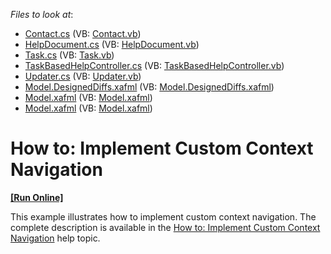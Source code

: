 <!-- default file list -->
*Files to look at*:

* [Contact.cs](./CS/ContextNavigation.Module/BusinessObjects/Contact.cs) (VB: [Contact.vb](./VB/ContextNavigation.Module/BusinessObjects/Contact.vb))
* [HelpDocument.cs](./CS/ContextNavigation.Module/BusinessObjects/HelpDocument.cs) (VB: [HelpDocument.vb](./VB/ContextNavigation.Module/BusinessObjects/HelpDocument.vb))
* [Task.cs](./CS/ContextNavigation.Module/BusinessObjects/Task.cs) (VB: [Task.vb](./VB/ContextNavigation.Module/BusinessObjects/Task.vb))
* [TaskBasedHelpController.cs](./CS/ContextNavigation.Module/Controllers/TaskBasedHelpController.cs) (VB: [TaskBasedHelpController.vb](./VB/ContextNavigation.Module/Controllers/TaskBasedHelpController.vb))
* [Updater.cs](./CS/ContextNavigation.Module/DatabaseUpdate/Updater.cs) (VB: [Updater.vb](./VB/ContextNavigation.Module/DatabaseUpdate/Updater.vb))
* [Model.DesignedDiffs.xafml](./CS/ContextNavigation.Module/Model.DesignedDiffs.xafml) (VB: [Model.DesignedDiffs.xafml](./VB/ContextNavigation.Module/Model.DesignedDiffs.xafml))
* [Model.xafml](./CS/ContextNavigation.Web/Model.xafml) (VB: [Model.xafml](./VB/ContextNavigation.Web/Model.xafml))
* [Model.xafml](./CS/ContextNavigation.Win/Model.xafml) (VB: [Model.xafml](./VB/ContextNavigation.Win/Model.xafml))
<!-- default file list end -->
# How to: Implement Custom Context Navigation
<!-- run online -->
**[[Run Online]](https://codecentral.devexpress.com/e1843/)**
<!-- run online end -->


<p>This example illustrates how to implement custom context navigation. The complete description is available in the <a href="http://documentation.devexpress.com/#Xaf/CustomDocument3200">How to: Implement Custom Context Navigation</a> help topic.</p>

<br/>


